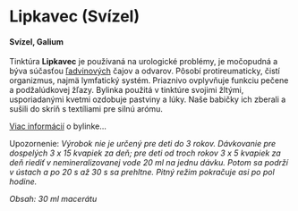 Lipkavec (Svízel)
=================

#### Svízel, Galium

Tinktúra **Lipkavec** je používaná na urologické problémy, je močopudná a býva
súčasťou [ľadvinových](../caje/ladviny) čajov a odvarov.
Pôsobí protireumaticky, čistí organizmus, najmä lymfatický systém. Priaznivo
ovplyvňuje funkciu pečene a podžalúdkovej žľazy. Bylinka použitá v tinktúre
svojimi žltými, usporiadanými kvetmi ozdobuje pastviny a lúky. Naše babičky ich
zberali a sušili do skríň s textíliami pre silnú arómu.

[Viac informácií](../bylinky/lipkavec-syridlovy) o bylinke…

Upozornenie: *Výrobok nie je určený pre deti do 3 rokov. Dávkovanie pre
dospelých 3 x 15 kvapiek za deň; pre deti od troch rokov 3 x 5 kvapiek za deň
riediť v nemineralizovanej vode 20 ml na jednu dávku. Potom sa podrží v ústach a
po 20 s až 30 s sa prehltne. Pitný režim pokračuje asi po pol hodine.*

*Obsah: 30 ml macerátu*

